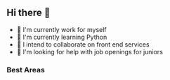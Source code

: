## Hi there 👋

- 🔭 I'm currently work for myself
- 🌱 I'm currently learning Python
- 👯 I intend to collaborate on front end services
- 🤔 I'm looking for help with job openings for juniors

### Best Areas

<DIV>
            <link rel="stylesheet" type='text/css' href="https://cdn.jsdelivr.net/gh/devicons/devicon@latest/devicon.min.css" />
</DIV>
